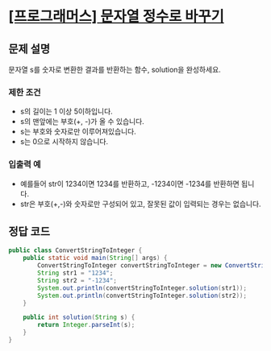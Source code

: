 # [\[프로그래머스\] 문자열 정수로 바꾸기](https://programmers.co.kr/learn/courses/30/lessons/12925?language=javascript)

## 문제 설명
문자열 s를 숫자로 변환한 결과를 반환하는 함수, solution을 완성하세요.

### 제한 조건
- s의 길이는 1 이상 5이하입니다.
- s의 맨앞에는 부호(+, -)가 올 수 있습니다.
- s는 부호와 숫자로만 이루어져있습니다.
- s는 0으로 시작하지 않습니다.

### 입출력 예
- 예를들어 str이 1234이면 1234를 반환하고, -1234이면 -1234를 반환하면 됩니다.
- str은 부호(+,-)와 숫자로만 구성되어 있고, 잘못된 값이 입력되는 경우는 없습니다.

## 정답 코드
```java
public class ConvertStringToInteger {
    public static void main(String[] args) {
        ConvertStringToInteger convertStringToInteger = new ConvertStringToInteger();
        String str1 = "1234";
        String str2 = "-1234";
        System.out.println(convertStringToInteger.solution(str1));
        System.out.println(convertStringToInteger.solution(str2));
    }

    public int solution(String s) {
        return Integer.parseInt(s);
    }
}
```

